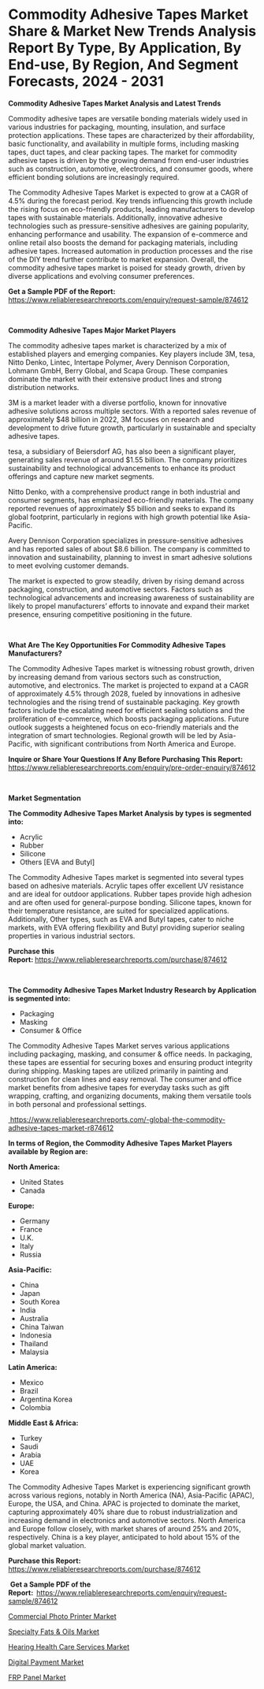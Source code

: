 <p><h1>Commodity Adhesive Tapes Market Share & Market New Trends Analysis Report By Type, By Application, By End-use, By Region, And Segment Forecasts, 2024 - 2031</h1></p><p><strong>Commodity Adhesive Tapes Market Analysis and Latest Trends</strong></p>
<p><p>Commodity adhesive tapes are versatile bonding materials widely used in various industries for packaging, mounting, insulation, and surface protection applications. These tapes are characterized by their affordability, basic functionality, and availability in multiple forms, including masking tapes, duct tapes, and clear packing tapes. The market for commodity adhesive tapes is driven by the growing demand from end-user industries such as construction, automotive, electronics, and consumer goods, where efficient bonding solutions are increasingly required.</p><p>The Commodity Adhesive Tapes Market is expected to grow at a CAGR of 4.5% during the forecast period. Key trends influencing this growth include the rising focus on eco-friendly products, leading manufacturers to develop tapes with sustainable materials. Additionally, innovative adhesive technologies such as pressure-sensitive adhesives are gaining popularity, enhancing performance and usability. The expansion of e-commerce and online retail also boosts the demand for packaging materials, including adhesive tapes. Increased automation in production processes and the rise of the DIY trend further contribute to market expansion. Overall, the commodity adhesive tapes market is poised for steady growth, driven by diverse applications and evolving consumer preferences.</p></p>
<p><strong>Get a Sample PDF of the Report:&nbsp;</strong> <a href="https://www.reliableresearchreports.com/enquiry/request-sample/874612">https://www.reliableresearchreports.com/enquiry/request-sample/874612</a></p>
<p>&nbsp;</p>
<p><strong>Commodity Adhesive Tapes Major Market Players</strong></p>
<p><p>The commodity adhesive tapes market is characterized by a mix of established players and emerging companies. Key players include 3M, tesa, Nitto Denko, Lintec, Intertape Polymer, Avery Dennison Corporation, Lohmann GmbH, Berry Global, and Scapa Group. These companies dominate the market with their extensive product lines and strong distribution networks.</p><p>3M is a market leader with a diverse portfolio, known for innovative adhesive solutions across multiple sectors. With a reported sales revenue of approximately $48 billion in 2022, 3M focuses on research and development to drive future growth, particularly in sustainable and specialty adhesive tapes.</p><p>tesa, a subsidiary of Beiersdorf AG, has also been a significant player, generating sales revenue of around $1.55 billion. The company prioritizes sustainability and technological advancements to enhance its product offerings and capture new market segments.</p><p>Nitto Denko, with a comprehensive product range in both industrial and consumer segments, has emphasized eco-friendly materials. The company reported revenues of approximately $5 billion and seeks to expand its global footprint, particularly in regions with high growth potential like Asia-Pacific.</p><p>Avery Dennison Corporation specializes in pressure-sensitive adhesives and has reported sales of about $8.6 billion. The company is committed to innovation and sustainability, planning to invest in smart adhesive solutions to meet evolving customer demands.</p><p>The market is expected to grow steadily, driven by rising demand across packaging, construction, and automotive sectors. Factors such as technological advancements and increasing awareness of sustainability are likely to propel manufacturers’ efforts to innovate and expand their market presence, ensuring competitive positioning in the future.</p></p>
<p>&nbsp;</p>
<p><strong>What Are The Key Opportunities For Commodity Adhesive Tapes Manufacturers?</strong></p>
<p><p>The Commodity Adhesive Tapes market is witnessing robust growth, driven by increasing demand from various sectors such as construction, automotive, and electronics. The market is projected to expand at a CAGR of approximately 4.5% through 2028, fueled by innovations in adhesive technologies and the rising trend of sustainable packaging. Key growth factors include the escalating need for efficient sealing solutions and the proliferation of e-commerce, which boosts packaging applications. Future outlook suggests a heightened focus on eco-friendly materials and the integration of smart technologies. Regional growth will be led by Asia-Pacific, with significant contributions from North America and Europe.</p></p>
<p><strong>Inquire or Share Your Questions If Any Before Purchasing This Report:</strong> <a href="https://www.reliableresearchreports.com/enquiry/pre-order-enquiry/874612">https://www.reliableresearchreports.com/enquiry/pre-order-enquiry/874612</a></p>
<p>&nbsp;</p>
<p><strong>Market Segmentation</strong></p>
<p><strong>The Commodity Adhesive Tapes Market Analysis by types is segmented into:</strong></p>
<p><ul><li>Acrylic</li><li>Rubber</li><li>Silicone</li><li>Others [EVA and Butyl]</li></ul></p>
<p><p>The Commodity Adhesive Tapes market is segmented into several types based on adhesive materials. Acrylic tapes offer excellent UV resistance and are ideal for outdoor applications. Rubber tapes provide high adhesion and are often used for general-purpose bonding. Silicone tapes, known for their temperature resistance, are suited for specialized applications. Additionally, Other types, such as EVA and Butyl tapes, cater to niche markets, with EVA offering flexibility and Butyl providing superior sealing properties in various industrial sectors.</p></p>
<p><strong>Purchase this Report:&nbsp;</strong><a href="https://www.reliableresearchreports.com/purchase/874612">https://www.reliableresearchreports.com/purchase/874612</a></p>
<p>&nbsp;</p>
<p><strong>The Commodity Adhesive Tapes Market Industry Research by Application is segmented into:</strong></p>
<p><ul><li>Packaging</li><li>Masking</li><li>Consumer & Office</li></ul></p>
<p><p>The Commodity Adhesive Tapes Market serves various applications including packaging, masking, and consumer & office needs. In packaging, these tapes are essential for securing boxes and ensuring product integrity during shipping. Masking tapes are utilized primarily in painting and construction for clean lines and easy removal. The consumer and office market benefits from adhesive tapes for everyday tasks such as gift wrapping, crafting, and organizing documents, making them versatile tools in both personal and professional settings.</p></p>
<p><a href="https://www.reliableresearchreports.com/-global-the-commodity-adhesive-tapes-market-r874612">&nbsp;https://www.reliableresearchreports.com/-global-the-commodity-adhesive-tapes-market-r874612</a></p>
<p><strong>In terms of Region, the Commodity Adhesive Tapes Market Players available by Region are:</strong></p>
<p>
    <p> <strong> North America: </strong>
        <ul>
            <li>United States</li>
            <li>Canada</li>
        </ul>
        </p> 
    <p> <strong> Europe: </strong>
        <ul>
            <li>Germany</li>
            <li>France</li>
            <li>U.K.</li>
            <li>Italy</li>
            <li>Russia</li>
        </ul>
        </p> 
    <p> <strong> Asia-Pacific: </strong>
        <ul>
            <li>China</li>
            <li>Japan</li>
            <li>South Korea</li>
            <li>India</li>
            <li>Australia</li>
            <li>China Taiwan</li>
            <li>Indonesia</li>
            <li>Thailand</li>
            <li>Malaysia</li>
        </ul>
        </p> 
    <p> <strong> Latin America: </strong>
        <ul>
            <li>Mexico</li>
            <li>Brazil</li>
            <li>Argentina Korea</li>
            <li>Colombia</li>
        </ul>
        </p> 
    <p> <strong> Middle East & Africa: </strong>
        <ul>
            <li>Turkey</li>
            <li>Saudi</li>
            <li>Arabia</li>
            <li>UAE</li>
            <li>Korea</li>
        </ul>
    </p>
    </p>
<p><p>The Commodity Adhesive Tapes Market is experiencing significant growth across various regions, notably in North America (NA), Asia-Pacific (APAC), Europe, the USA, and China. APAC is projected to dominate the market, capturing approximately 40% share due to robust industrialization and increasing demand in electronics and automotive sectors. North America and Europe follow closely, with market shares of around 25% and 20%, respectively. China is a key player, anticipated to hold about 15% of the global market valuation.</p></p>
<p><strong>Purchase this Report: </strong><a href="https://www.reliableresearchreports.com/purchase/874612">https://www.reliableresearchreports.com/purchase/874612</a></p>
<p>&nbsp;<strong>Get a Sample PDF of the Report:&nbsp;&nbsp;</strong><a href="https://www.reliableresearchreports.com/enquiry/request-sample/874612">https://www.reliableresearchreports.com/enquiry/request-sample/874612</a></p>
<p><strong></strong></p>
<p><p><a href="https://github.com/nathandecarvalho/Market-Research-Report-List-5/blob/main/commercial-photo-printer-market.md">Commercial Photo Printer Market</a></p><p><a href="https://issuu.com/reportprime-2/docs/specialty-fats-oils-market-size-203_1ffb5012191d2d">Specialty Fats & Oils Market</a></p><p><a href="https://www.linkedin.com/pulse/strategic-insights-global-hearing-health-care-services-market-5vbwf?trackingId=QdfKlgXVR2GChi5QfrworQ%3D%3D">Hearing Health Care Services Market</a></p><p><a href="https://www.linkedin.com/pulse/digital-payment-market-size-share-competitive-landscape-trend-jk4tf?trackingId=RZennfC0QQ%2BdvU40DK5RZg%3D%3D">Digital Payment Market</a></p><p><a href="https://issuu.com/reportprime-2/docs/frp-panel-market-size-2030.pptx_77ace4bb7d94b1">FRP Panel Market</a></p></p>